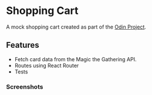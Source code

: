 # Shopping Cart

A mock shopping cart created as part of the [Odin Project](https://www.theodinproject.com).

## Features

- Fetch card data from the Magic the Gathering API.
- Routes using React Router
- Tests

### Screenshots

